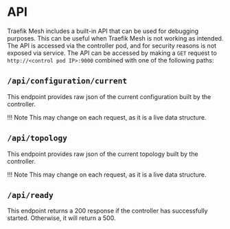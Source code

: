 # API

Traefik Mesh includes a built-in API that can be used for debugging purposes.
This can be useful when Traefik Mesh is not working as intended.
The API is accessed via the controller pod, and for security reasons is not exposed via service.
The API can be accessed by making a `GET` request to `http://<control pod IP>:9000` combined with one of the following paths:

## `/api/configuration/current`

This endpoint provides raw json of the current configuration built by the controller.

!!! Note
    This may change on each request, as it is a live data structure.

## `/api/topology`

This endpoint provides raw json of the current topology built by the controller.

!!! Note
    This may change on each request, as it is a live data structure.


## `/api/ready`

This endpoint returns a 200 response if the controller has successfully started.
Otherwise, it will return a 500.
